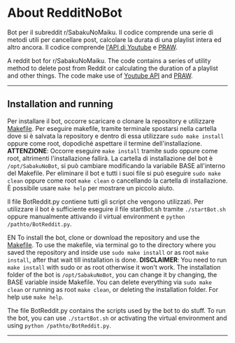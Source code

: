 # About RedditNoBot
Bot per il subreddit r/SabakuNoMaiku. Il codice comprende una serie di metodi utili per cancellare post, calcolare la durata di una playlist intera ed altro ancora. Il codice comprende [l'API di Youtube](https://developers.google.com/youtube/v3) e [PRAW](https://praw.readthedocs.io/en/stable/index.html). 

A reddit bot for r/SabakuNoMaiku. The code contains a series of utility method to delete post from Reddit or calculating the duration of a playlist and other things. The code make use of [Youtube API](https://developers.google.com/youtube/v3) and [PRAW](https://praw.readthedocs.io/en/stable/index.html).


---
## Installation and running
Per installare il bot, occorre scaricare o clonare la repository e utilizzare [Makefile](https://github.com/kiurem66/RedditNoBot/blob/main/Makefile). Per eseguire makefile, tramite terminale spostarsi nella cartella dove si è salvata la repository e dentro di essa utilizzare `sudo make install` oppure come root, dopodiché aspettare il termine dell'installazione.
**ATTENZIONE**: Occorre eseguire `make install` tramite sudo oppure come root, altrimenti l'installazione fallirà.
La cartella di installazione del bot è `/opt/SabakuNoBot`, si può cambiare modificando la variabile BASE all'interno del Makefile. Per eliminare il bot e tutti i suoi file si può eseguire `sudo make clean` oppure come root `make clean` o cancellando la cartella di installazione. È possibile usare `make help` per mostrare un piccolo aiuto.

Il file BotReddit.py contiene tutti gli script che vengono utilizzati. Per utilizzare il bot è sufficiente eseguire il file startBot.sh tramite `./startBot.sh` oppure manualmente attivando il virtual environment e `python /pathto/BotReddit.py`.

EN
To install the bot, clone or download the repository and use the [Makefile](https://github.com/kiurem66/RedditNoBot/blob/main/Makefile). To use the makefile, via terminal go to the directory where you saved the repository and inside use `sudo make install` or as root `make install`, after that wait till installation is done. 
**DISCLAIMER**: You need to run `make install` with sudo or as root otherwise it won't work.
The installation folder of the bot is `/opt/SabakuNoBot`, you can change it by changing, the BASE variable inside Makefile. You can delete everything via `sudo make clean` or running as root `make clean`, or deleting the installation folder. For help use `make help`. 

The file BotReddit.py contains the scripts used by the bot to do stuff. To run the bot, you can use `./startBot.sh` or activating the virtual environment and using `python /pathto/BotReddit.py`.

---
